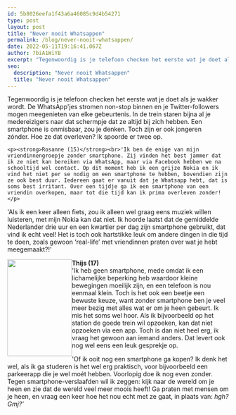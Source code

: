 ```yaml
---
id: 5b8026eefa1f43a6a46085c9d4b54271
type: post
layout: post
title: "Never nooit Whatsappen"
permalink: /blog/never-nooit-whatsappen/
date: 2022-05-11T19:16:41.067Z
author: 7biA1WiYB
excerpt: "Tegenwoordig is je telefoon checken het eerste wat je doet als je wakker wordt. De WhatsApp'jes stromen non-stop binnen en je Twitter-followers mogen meegenieten van elke gebeurtenis. In de trein staren bijna al je medereizigers naar dat schermpje dat ze altijd bij zich hebben. Een smartphone is onmisbaar, zou je denken. Toch zijn er ook jongeren zónder. Hoe ze dat overleven? Ik spoorde er twee op.  "
seo:
  description: "Never nooit Whatsappen"
  title: "Never nooit Whatsappen"
---
```

Tegenwoordig is je telefoon checken het eerste wat je doet als je wakker wordt. De WhatsApp'jes stromen non-stop binnen en je Twitter-followers mogen meegenieten van elke gebeurtenis. In de trein staren bijna al je medereizigers naar dat schermpje dat ze altijd bij zich hebben. Een smartphone is onmisbaar, zou je denken. Toch zijn er ook jongeren zónder. Hoe ze dat overleven? Ik spoorde er twee op.  

    <p><strong>Rosanne (15)</strong><br>'Ik ben de enige van mijn vriendinnengroepje zonder smartphone. Zij vinden het best jammer dat ik ze niet kan bereiken via WhatsApp, maar via Facebook hebben we na schooltijd wel contact. Op dit moment heb ik een grijze Nokia en ik vind het niet per se nodig om een smartphone te hebben, bovendien zijn ze ook best duur. Iedereen gaat er vanuit dat je Whatsapp hebt, dat is soms best irritant. Over een tijdje ga ik een smartphone van een vriendin overkopen, maar tot die tijd kan ik prima overleven zonder!</p>
<p>'Als ik een keer alleen fiets, zou ik alleen wel graag eens muziek willen luisteren, met mijn Nokia kan dat niet. Ik hoorde laatst dat de gemiddelde Nederlander drie uur en een kwartier per dag zijn smartphone gebruikt, dat vind ik echt veel! Het is toch ook hartstikke leuk om andere dingen in die tijd te doen, zoals gewoon ‘real-life’ met vriendinnen praten over wat je hebt meegemaakt?!’</p>
<p><div class="media media-element-container media-teaser media-float-left"><div id="file-2909" class="file file-image file-image-jpeg">

        
  
  <div class="content">
    <a href="/files/thijs"><img height="220" width="147" style="float: left;" class="media-element file-teaser" src="https://7dagen.netlify.app/sites/default/files/styles/medium/public/unnamed.jpg?itok=uNbRzeTQ" alt=""></a>  </div>

  
</div>
</div><strong>Thijs (17)</strong><br>'Ik heb geen smartphone, mede omdat ik een lichamelijke beperking heb waardoor kleine bewegingen moeilijk zijn, en een telefoon is nou eenmaal klein. Toch is het ook een beetje een bewuste keuze, want zonder smartphone ben je veel meer bezig met alles wat er om je heen gebeurt. Ik mis het soms wel hoor. Als ik bijvoorbeeld op het station de goede trein wil opzoeken, kan dat niet opzoeken via een app. Toch is dan niet heel erg, ik vraag het gewoon aan iemand anders. Dat levert ook nog wel eens een leuk gesprekje op.
<p>'Of ik ooit nog een smartphone ga kopen? Ik denk het wel, als ik ga studeren is het wel erg praktisch, voor bijvoorbeeld een parkeerapp die je wel moét hebben. Voorlopig doe ik nog even zonder. Tegen smartphone-verslaafden wil ik zeggen: kijk naar de wereld om je heen en zie dat de wereld veel meer moois heeft! Ga praten met mensen om je heen, en vraag een keer hoe het nou echt met ze gaat, in plaats van: <em>hgh? Gmj?’</em></p>  
